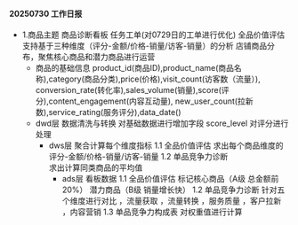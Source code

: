 #### 20250730 工作日报
* 1.商品主题 商品诊断看板 任务工单(对0729日的工单进行优化)
  全品价值评估支持基于三种维度（评分-金额/价格-销量/访客-销量）的分析
  店铺商品分布，聚焦核心商品和潜力商品进行运营
  * 商品的基础信息
    product_id(商品ID),product_name(商品名称),category(商品分类),price(价格),visit_count(访客数（流量）),
    conversion_rate(转化率),sales_volume(销量),score(评分),content_engagement(内容互动量),
    new_user_count(拉新数),service_rating(服务评分),data_date()
  * dwd层 数据清洗与转换
    对基础数据进行增加字段 score_level 对评分进行处理
    * dws层 聚合计算每个维度指标
      1.1 全品价值评估
         求出每个商品维度的评分-金额/价格-销量/访客-销量 
      1.2 单品竞争力诊断  
        求出计算同类商品的平均值
      * ads层 看板数据
        1.1 全品价值评估
            标记核心商品（A级 总金额前20%） 潜力商品（B级 销量增长快）
        1.2 单品竞争力诊断
            针对五个维度进行对比
                ，流量获取 ，流量转换 ，服务质量 ，客户拉新 ，内容营销
        1.3 单品竞争力构成表 
            对权重值进行计算
          


			
		
		
			
			